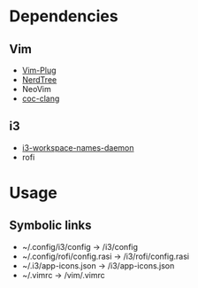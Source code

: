# Dependencies

## Vim

* [Vim-Plug](https://fanwangecon.github.io/Tex4Econ/nontex/install/linux/fn_vim.html)
* [NerdTree](https://github.com/preservim/nerdtree)
* NeoVim
* [coc-clang](https://github.com/clangd/coc-clangd)

## i3

* [i3-workspace-names-daemon](https://github.com/cboddy/i3-workspace-names-daemon)
* rofi

# Usage

## Symbolic links

* ~/.config/i3/config         -> <dotfiles>/i3/config
* ~/.config/rofi/config.rasi  -> <dotfiles>/i3/rofi/config.rasi
* ~/.i3/app-icons.json        -> <dotfiles>/i3/app-icons.json
* ~/.vimrc                    -> <dotfiles>/vim/.vimrc
